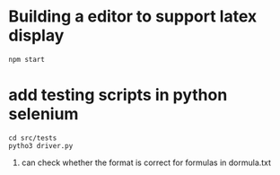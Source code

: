 # Building a editor to support latex display
```
npm start
```

# add testing scripts in python selenium
```
cd src/tests
pytho3 driver.py
```
1. can check whether the format is correct for formulas in dormula.txt